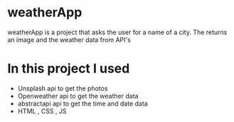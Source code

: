 # weatherApp

weatherApp is a project that asks the user for a name of a city. The returns an image and the weather data from API's

# In this project I used

- Unsplash api to get the photos
- Openweather api to get the weather data
- abstractapi api to get the time and date data
- HTML , CSS , JS
